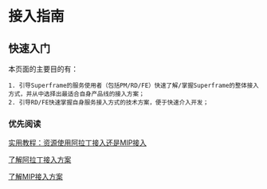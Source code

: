 # 接入指南

## 快速入门

本页面的主要目的有：

    1. 引导Superframe的服务使用者（包括PM/RD/FE）快速了解/掌握Superframe的整体接入方式，并从中选择出最适合自身产品线的接入方案；
    2. 引导RD/FE快速掌握自身服务接入方式的技术方案，便于快速介入开发；

### 优先阅读
    
[实用教程：资源使用阿拉丁接入还是MIP接入](http://sfe.baidu.com/sf/#guied-aladdin-vs-mip)

[了解阿拉丁接入方案](http://sfe.baidu.com/sf/#guied-aladdin)

[了解MIP接入方案](http://sfe.baidu.com/sf/#guied-mip)
